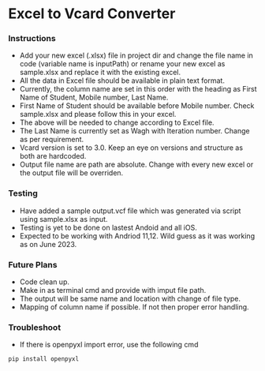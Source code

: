 
# Excel to Vcard Converter

### Instructions
- Add your new excel (.xlsx) file in project dir and change the file name in code (variable name is inputPath) or rename your new excel as sample.xlsx and replace it with the existing excel.
- All the data in Excel file should be available in plain text format.
- Currently, the column name are set in this order with the heading as First Name of Student, Mobile number, Last Name.
- First Name of Student should be available before Mobile number. Check sample.xlsx and please follow this in your excel. 
- The above will be needed to change according to Excel file.
- The Last Name is currently set as Wagh with Iteration number. Change as per requirement.
- Vcard version is set to 3.0. Keep an eye on versions and structure as both are hardcoded.
- Output file name are path are absolute. Change with every new excel or the output file will be overriden.

### Testing
- Have added a sample output.vcf file which was generated via script using sample.xlsx as input.
- Testing is yet to be done on lastest Andoid and all iOS.
- Expected to be working with Andriod 11,12. Wild guess as it was working as on June 2023.

### Future Plans
- Code clean up.
- Make in as terminal cmd and provide with imput file path.
- The output will be same name and location with change of file type.
- Mapping of column name if possible. If not then proper error handling.

### Troubleshoot
- If there is openpyxl import error, use the following cmd
```
pip install openpyxl
```